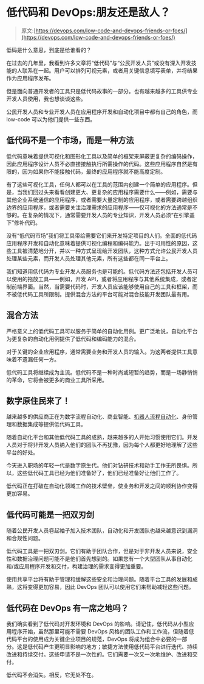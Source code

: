# 低代码和 DevOps:朋友还是敌人？

> 原文:[https://devops.com/low-code-and-devops-friends-or-foes/](https://devops.com/low-code-and-devops-friends-or-foes/)

低码是什么意思，到底是给谁看的？

在过去的几年里，我看到许多文章将“低代码”与“公民开发人员”或没有深入开发技能的人联系在一起。用户可以排列可视元素，或者用关键信息填写表单，并将结果作为应用程序发布。

但是面向普通开发者的工具只是低代码故事的一部分。也有越来越多的工具供专业开发人员使用，我也想谈谈这些。

公民开发人员和专业开发人员在应用程序开发和自动化项目中都有自己的角色，而 low-code 可以为他们提供一些东西。

## 低代码不是一个市场，而是一种方法

低代码意味着提供可视化和图形化工具以及简单的框架来屏蔽更复杂的编码操作，因此应用程序设计人员不必直接接触执行所需操作的代码。这些应用程序自然是有限的，因为如果你不能接触代码，最终的应用程序就不能高度定制。

有了这些可视化工具，任何人都可以在工具的范围内创建一个简单的应用程序。但是，当我们回过头来看看创建更大、更复杂的应用程序需要什么——例如，需要与其他企业系统通信的应用程序，或者需要大量定制的应用程序，或者需要跨越组织边界的应用程序，或者需要关注治理需求的应用程序——仅可视化的方法通常是不够的。在复杂的情况下，通常需要开发人员的专业知识，开发人员必须“在引擎盖下”修补代码。

没有“低代码市场”我们将工具带给需要它们来开发特定项目的人们。全面的低代码应用程序开发和自动化意味着提供可视化编程和编码能力。出于可用性的原因，这些工具被清楚地分开，并以一种方式呈现给开发团队，这种方式允许公民开发人员处理某些元素，而开发人员处理其他元素，所有这些都在同一平台上。

我们知道用低代码为专业开发人员服务也是可能的。低代码方法还包括开发人员可以使用的拖放工具——例如，开发 API，或者将应用程序与其他系统集成，或者定制前端界面。当然，当需要代码时，开发人员应该能够使用自己的工具和框架，而不被低代码工具所限制。提供混合方法的平台可能对混合技能开发团队最有用。

## 混合方法

严格意义上的低代码工具可以服务于简单的自动化用例。更广泛地说，自动化平台为更复杂的自动化用例提供了低代码和编码能力的混合。

对于关键的企业应用程序，通常需要业务和开发人员的输入。为这两者提供工具意味着不遗漏任何一方。

低代码工具将继续成为主流。低代码不是一种时尚或短暂的趋势，而是一场静悄悄的革命，它将会被更多的商业工具所采用。

## 数字原住民来了！

越来越多的供应商正在为数字流程自动化、商业智能、[机器人流程自动化](https://devops.com/?s=robotic+process+automation)、身份管理和数据集成等提供低代码工具。

随着自动化平台和其他低代码工具的成熟，越来越多的人开始习惯使用它们。开发人员对于将非开发人员纳入他们的团队不再犹豫，因为每个人都更好地理解了这些平台的好处。

今天进入职场的年轻一代是数字原生代。他们对钻研技术和动手工作无所畏惧。所以，这些低代码工具已经为他们准备好了，他们已经准备好让他们工作了。

低代码正在打破在自动化领域工作的技术壁垒，使业务和开发之间的顺利协作变得更加容易。

## 低代码可能是一把双刃剑

随着公民开发人员卷起袖子加入技术团队，自动化和开发团队也越来越意识到漏洞和合规性问题。

低代码工具是一把双刃剑。它们有助于团队合作，但是对于非开发人员来说，安全性和数据治理问题可能不是他们首先想到的。如果您有一个大型团队从事自动化和/或应用程序开发和交付，构建治理的需求变得更加重要。

使用共享平台将有助于管理和缓解这些安全和治理问题。随着平台工具的发展和成熟，这将变得更加容易，因此 DevOps 团队可以使用它们来帮助减轻这些问题。

## 低代码在 DevOps 有一席之地吗？

我们确实看到了低代码对开发环境和 DevOps 的影响。请记住，低代码从小型应用程序开始，虽然那里可能不需要 DevOps 风格的团队工作和工作流，但随着低代码平台的使用成为关键企业项目的规范，DevOps 将成为组合中必要的一部分。这是低代码产生更明显影响的地方；敏捷方法使用低代码平台进行迭代、持续改进和持续交付。这些申请不是一次性的。它们需要一次又一次地维护、改进和交付。

低代码不会消失。相反，它无处不在。